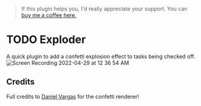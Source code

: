 >If this plugin helps you, I'd really appreciate your support. You can [buy me a coffee here. ](https://www.buymeacoffee.com/sawhney17)

# TODO Exploder
A quick plugin to add a confetti explosion effect to tasks being checked off. 
![Screen Recording 2022-04-29 at 12 36 54 AM](https://user-images.githubusercontent.com/80150109/165842515-271e11f9-7425-4aaf-ac43-abcf06b5f6bf.gif)
## Credits 

Full credits to [Daniel Vargas](https://github.com/dvargas92495/roamjs-todo-trigger) for the confetti renderer!

